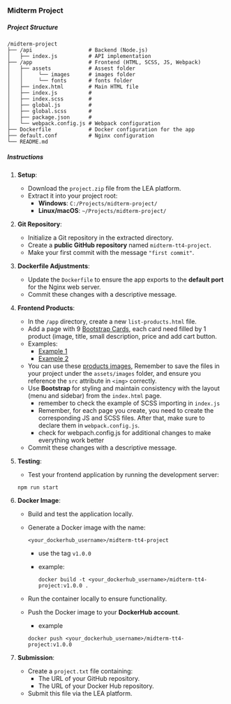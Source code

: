 ### **Midterm Project**


##### **Project Structure**
```
/midterm-project
├── /api                  # Backend (Node.js)
│   ├── index.js          # API implementation 
├── /app                  # Frontend (HTML, SCSS, JS, Webpack)
│   ├── assets            # Assest folder
│   │     └── images      # images folder
│   │     └── fonts       # fonts folder
│   ├── index.html        # Main HTML file
│   ├── index.js          #
│   ├── index.scss        #
│   ├── global.js         #
│   ├── global.scss       #
│   ├── package.json      #
│   └── webpack.config.js # Webpack configuration
├── Dockerfile            # Docker configuration for the app
├── default.conf          # Nginx configuration
└── README.md
```

##### **Instructions**
1. **Setup**:  
   - Download the `project.zip` file from the LEA platform.  
   - Extract it into your project root:  
     - **Windows**: `C:/Projects/midterm-project/`  
     - **Linux/macOS**: `~/Projects/midterm-project/`  

2. **Git Repository**:  
   - Initialize a Git repository in the extracted directory.  
   - Create a **public GitHub repository** named `midterm-tt4-project`.
   - Make your first commit with the message `"first commit"`.  

3. **Dockerfile Adjustments**:  
   - Update the `Dockerfile` to ensure the app exports to the **default port** for the Nginx web server.  
   - Commit these changes with a descriptive message.  

4. **Frontend Products**:  
   - In the `/app` directory, create a new `list-products.html` file.  
   - Add a page with 9 [Bootstrap Cards](https://getbootstrap.com/docs/5.0/components/card/), each card need filled by 1 product (image, title, small description, price and add cart button.
   - Examples: 
     - [Example 1](https://bootstrapexamples.com/@juanmz/product-card)
     - [Example 2](https://www.w3schools.com/bootstrap5/bootstrap_cards.php)  
   - You can use these [products images](https://www.pexels.com/search/product/), Remember to save the files in your project under the `assets/images` folder, and ensure you reference the `src` attribute in `<img>` correctly.
   - Use **Bootstrap** for styling and maintain consistency with the layout (menu and sidebar) from the `index.html` page.
      - remember to check the example of SCSS importing in `index.js`
      - Remember, for each page you create, you need to create the corresponding JS and SCSS files. After that, make sure to declare them in `webpack.config.js`.
      - check for webpach.config.js for additional changes to make everything work better
   - Commit these changes with a descriptive message.  

5. **Testing**:  
   - Test your frontend application by running the development server:  

   ```shell
   npm run start
   ```

6. **Docker Image**:  
   - Build and test the application locally.  
   - Generate a Docker image with the name:  

     `<your_dockerhub_username>/midterm-tt4-project`

      - use the tag `v1.0.0`

      - example:

         ```shell
         docker build -t <your_dockerhub_username>/midterm-tt4-project:v1.0.0 . 
         ```  

   - Run the container locally to ensure functionality.  
   - Push the Docker image to your **DockerHub account**.  
      - example
      ```shell
      docker push <your_dockerhub_username>/midterm-tt4-project:v1.0.0
      ```  

7. **Submission**:  
   - Create a `project.txt` file containing:  
     - The URL of your GitHub repository.  
     - The URL of your Docker Hub repository.  
   - Submit this file via the LEA platform.  
